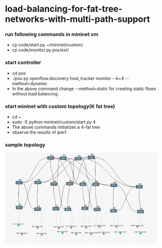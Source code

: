 # load-balancing-for-fat-tree-networks-with-multi-path-support
### run following commands in mininet vm
- cp code/start.py ~/mininet/custom/
- cp code/monitor.py pox/ext/
### start controller
- cd pox
- ./pox.py openflow.discovery host_tracker monitor --k=4 --method=dynamic
- In the above command change --method=static for creating static flows without load balancing.
### start mininet with custom topology(K fat tree)
- cd ~
- sudo -E python mininet/custom/start.py 4
- The above commands initializes a 4-fat tree
- observe the results of iperf
### sample topology
![4 fat tree](/topo.png)

